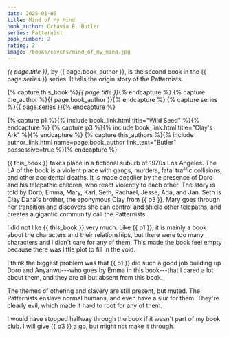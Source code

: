 ```yaml
---
date: 2025-01-05
title: Mind of My Mind
book_author: Octavia E. Butler
series: Patternist
book_number: 2
rating: 2
image: /books/covers/mind_of_my_mind.jpg
---
```


<cite class="book-title">{{ page.title }}</cite>, by <span
class="author-name">{{ page.book_author }}</span>, is the second book in the
<span class="book-series">{{ page.series }}</span> series. It tells the origin
story of the Patternists.

{% capture this_book %}<cite class="book-title">{{ page.title }}</cite>{% endcapture %}
{% capture the_author %}<span class="author-name">{{ page.book_author }}</span>{% endcapture %}
{% capture series %}<span class="book-series">{{ page.series }}</span>{% endcapture %}

{% capture p1 %}{% include book_link.html title="Wild Seed" %}{% endcapture %}
{% capture p3 %}{% include book_link.html title="Clay's Ark" %}{% endcapture %}
{% capture this_authors %}{% include author_link.html name=page.book_author link_text="Butler" possessive=true %}{% endcapture %}

{{ this_book }} takes place in a fictional suburb of 1970s Los Angeles. The LA
of the book is a violent place with gangs, murders, fatal traffic collisions,
and other accidental deaths. It is made deadlier by the presence of Doro and
his telepathic children, who react violently to each other. The story is told
by Doro, Emma, Mary, Karl, Seth, Rachael, Jesse, Ada, and Jan. Seth is Clay
Dana's brother, the eponymous Clay from {{ p3 }}. Mary goes through her
transition and discovers she can control and shield other telepaths, and
creates a gigantic community call the Patternists.

I did not like {{ this_book }} very much. Like {{ p1 }}, it is mainly a book
about the characters and their relationships, but there were too many
characters and I didn't care for any of them. This made the book feel empty
because there was little plot to fill in the void.

I think the biggest problem was that {{ p1 }} did such a good job building up
Doro and Anyanwu---who goes by Emma in this book---that I cared a lot about
them, and they are all but absent from this book.

The themes of othering and slavery are still present, but muted. The
Patternists enslave normal humans, and even have a slur for them. They're
clearly evil, which made it hard to root for any of them.

I would have stopped halfway through the book if it wasn't part of my book
club. I will give {{ p3 }} a go, but might not make it through.
